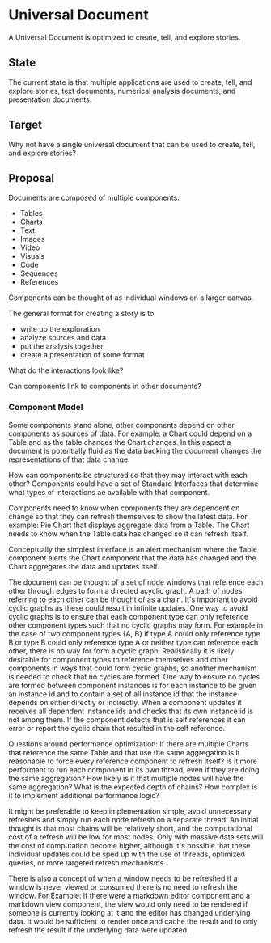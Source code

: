 # Universal Document

A Universal Document is optimized to create, tell, and explore stories.

## State

The current state is that multiple applications are used to create, tell, and explore stories, text documents, numerical analysis documents, and presentation documents.

## Target

Why not have a single universal document that can be used to create, tell, and explore stories?


## Proposal

Documents are composed of multiple components:

- Tables
- Charts
- Text
- Images
- Video
- Visuals
- Code
- Sequences
- References

Components can be thought of as individual windows on a larger canvas.

The general format for creating a story is to:

- write up the exploration
- analyze sources and data
- put the analysis together
- create a presentation of some format

What do the interactions look like?

Can components link to components in other documents?

### Component Model

Some components stand alone, other components depend on other components as sources of data. For example: a Chart could depend on a Table and as the table changes the Chart changes. In this aspect a document is potentially fluid as the data backing the document changes the representations of that data change.

How can components be structured so that they may interact with each other? Components could have a set of Standard Interfaces that determine what types of interactions ae available with that component.

Components need to know when components they are dependent on change so that they can refresh themselves to show the latest data. For example: Pie Chart that displays aggregate data from a Table. The Chart needs to know when the Table data has changed so it can refresh itself.

Conceptually the simplest interface is an alert mechanism where the Table component alerts the Chart component that the data has changed and the Chart aggregates the data and updates itself.

The document can be thought of a set of node windows that reference each other through edges to form a directed acyclic graph. A path of nodes referring to each other can be thought of as a chain. It's important to avoid cyclic graphs as these could result in infinite updates. One way to avoid cyclic graphs is to ensure that each component type can only reference other component types such that no cyclic graphs may form. For example in the case of two component types {A, B} if type A could only reference type B or type B could only reference type A or neither type can reference each other, there is no way for form a cyclic graph. Realistically it is likely desirable for component types to reference themselves and other components in ways that could form cyclic graphs, so another mechanism is needed to check that no cycles are formed. One way to ensure no cycles are formed between component instances is for each instance to be given an instance id and to contain a set of all instance id that the instance depends on either directly or indirectly. When a component updates it receives all dependent instance ids and checks that its own instance id is not among them. If the component detects that is self references it can error or report the cyclic chain that resulted in the self reference.

Questions around performance optimization: If there are multiple Charts that reference the same Table and that use the same aggregation is it reasonable to force every reference component to refresh itself? Is it more performant to run each component in its own thread, even if they are doing the same aggregation? How likely is it that multiple nodes will have the same aggregation? What is the expected depth of chains? How complex is it to implement additional performance logic?

It might be preferable to keep implementation simple, avoid unnecessary refreshes and simply run each node refresh on a separate thread. An initial thought is that most chains will be relatively short, and the computational cost of a refresh will be low for most nodes. Only with massive data sets will the cost of computation become higher, although it's possible that these individual updates could be sped up with the use of threads, optimized queries, or more targeted refresh mechanisms.

There is also a concept of when a window needs to be refreshed if a window is never viewed or consumed there is no need to refresh the window. For Example: if there were a markdown editor component and a markdown view component, the view would only need to be rendered if someone is currently looking at it and the editor has changed underlying data. It would be sufficient to render once and cache the result and to only refresh the result if the underlying data were updated.

